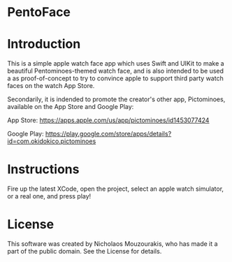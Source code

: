 PentoFace
=========

# Introduction
This is a simple apple watch face app which uses Swift and UIKit to make a beautiful
Pentominoes-themed watch face, and is also intended to be used a as proof-of-concept
to try to convince apple to support third party watch faces on the watch App Store.

Secondarily, it is indended to promote the creator's other app, Pictominoes, available
on the App Store and Google Play:

App Store: https://apps.apple.com/us/app/pictominoes/id1453077424

Google Play: https://play.google.com/store/apps/details?id=com.okidokico.pictominoes

# Instructions
Fire up the latest XCode, open the project, select an apple watch simulator, or a real one, and press play!

# License
This software was created by Nicholaos Mouzourakis, who has made it a part of the public domain.
See the License for details.
